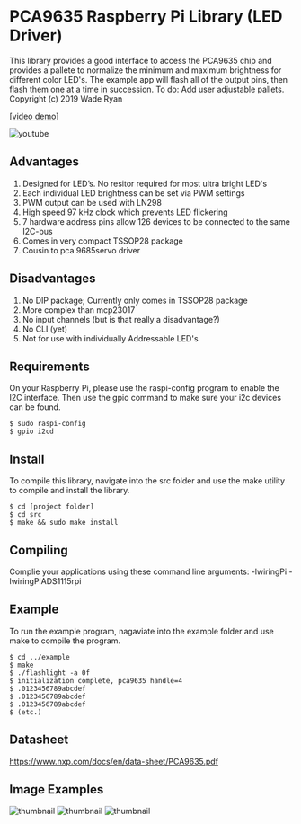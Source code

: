 # PCA9635 Raspberry Pi Library (LED Driver)
This library provides a good interface to access the PCA9635 chip and provides a pallete to normalize the 
minimum and maximum brightness for different color LED's.  The example app will flash all of the output pins, 
then flash them one at a time in succession.  To do:  Add user adjustable pallets. Copyright (c) 2019 Wade Ryan

[[video demo]](https://www.youtube.com/watch?v=3eD2izIp9V0)

![youtube](https://raw.githubusercontent.com/wryan67/pca9635_rpi_lib/master/readme/019bc8207c1f0a39a02d8d04ec7d9c1b2853528374.jpg)



## Advantages

1) Designed for LED’s.  No resitor required for most ultra bright LED's
2) Each individual LED brightness can be set via PWM settings
3) PWM output can be used with LN298
3) High speed 97 kHz clock which prevents LED flickering
3) 7 hardware address pins allow 126 devices to be connected to the same I2C-bus
4) Comes in very compact TSSOP28 package
5) Cousin to pca 9685servo driver

## Disadvantages

1) No DIP package; Currently only comes in TSSOP28 package
2) More complex than mcp23017
3) No input channels (but is that really a disadvantage?)
3) No CLI (yet)
4) Not for use with individually Addressable LED's

## Requirements
On your Raspberry Pi, please use the raspi-config program to enable the I2C interface.
Then use the gpio command to make sure your i2c devices can be found.  

    $ sudo raspi-config
    $ gpio i2cd


## Install
To compile this library, navigate into the src folder and use the make utility to compile 
and install the library.

    $ cd [project folder]
    $ cd src
    $ make && sudo make install


## Compiling


Complie your applications using these command line arguments: -lwiringPi -lwiringPiADS1115rpi


## Example
To run the example program, nagaviate into the example folder and use make to compile the program. 

    $ cd ../example
    $ make 
    $ ./flashlight -a 0f
    $ initialization complete, pca9635 handle=4
    $ .0123456789abcdef
    $ .0123456789abcdef
    $ .0123456789abcdef
    $ (etc.)

## Datasheet

https://www.nxp.com/docs/en/data-sheet/PCA9635.pdf

## Image Examples

![thumbnail](https://raw.githubusercontent.com/wryan67/pca9635_rpi_lib/master/readme/01e6371a6b3c24da8f20fca597b51f3df463bc9977.jpg)
![thumbnail](https://raw.githubusercontent.com/wryan67/pca9635_rpi_lib/master/readme/010bee18222c653b292e93cf0a633da69b42196203.jpg)
![thumbnail](https://raw.githubusercontent.com/wryan67/pca9635_rpi_lib/master/readme/012c4432a93cb18264a192203006472d6bfb3eff69.jpg)
